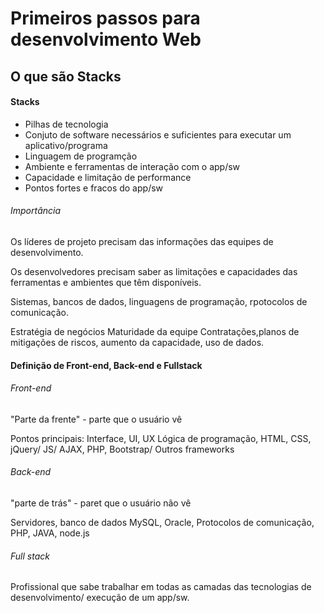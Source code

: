 # Primeiros passos para desenvolvimento Web

## O que são Stacks

#### Stacks
 - Pilhas de tecnologia
 - Conjuto de software necessários e suficientes para executar um aplicativo/programa
 - Linguagem de programção
 - Ambiente e ferramentas de interação com o app/sw
 - Capacidade e limitação de performance
 - Pontos fortes e fracos do app/sw

###### Importância
Os líderes de projeto precisam das informações das equipes de desenvolvimento.

Os desenvolvedores precisam saber as limitações e capacidades das ferramentas e ambientes que têm disponíveis.

Sistemas, bancos de dados, linguagens de programação, rpotocolos de comunicação.

Estratégia de negócios
Maturidade da equipe
Contratações,planos de mitigações de riscos, aumento da capacidade, uso de dados.



#### Definição de Front-end, Back-end e Fullstack
###### Front-end
"Parte da frente" - parte que o usuário vê

Pontos principais:
Interface, UI, UX
Lógica de programação, HTML, CSS, jQuery/ JS/ AJAX, PHP, Bootstrap/ Outros frameworks

###### Back-end
"parte de trás" - paret que o usuário não vê

Servidores, banco de dados
MySQL, Oracle, Protocolos de comunicação, PHP, JAVA, node.js

###### Full stack
Profissional que sabe trabalhar em todas as camadas das tecnologias de desenvolvimento/ execução de um app/sw.